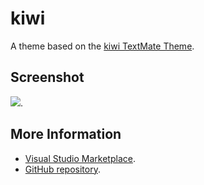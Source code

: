 # kiwi

A theme based on the [kiwi TextMate Theme](http://colorsublime.com/theme/kiwi).


## Screenshot
![](https://raw.githubusercontent.com/gerane/VSCodeThemes/master/gerane.Theme-kiwi/screenshot.png).


## More Information
* [Visual Studio Marketplace](https://marketplace.visualstudio.com/items/gerane.Theme-kiwi).
* [GitHub repository](https://github.com/gerane/VSCodeThemes).
